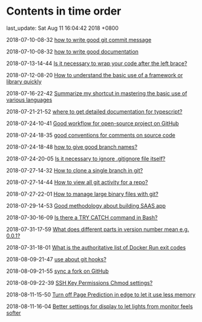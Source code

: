 # Contents in time order

last_update: Sat Aug 11 16:04:42 2018 +0800

 2018-07-10-08-32   [how to write good git commit message](git.md#how-to-write-good-git-commit-messages)

 2018-07-10-08-32	[how to write good documentation](details.md#how-to-write-good-documentation)

 2018-07-13-14-44	[Is it necessary to wrap your code after the left brace?](details.md#is-it-necessary-to-wrap-your-code-after-the-left-brace?)

 2018-07-12-08-20	[How to understand the basic use of a framework or library quickly](details.md#how-to-understand-the-basic-use-of-a-framework-or-library-quickly?)

 2018-07-16-22-42	[Summarize my shortcut in mastering the basic use of various languages](details.md#summarize-my-shortcut-in-mastering-the-basic-use-of-various-languages)

 2018-07-21-21-52	[where to get detailed documentation for typescript?](typescript.md#where-to-get-detailed-documentation-for-typescript?)

 2018-07-24-10-41	[Good workflow for open-source project on GitHub](git.md#good-workflow-for-open-source-project-on-gitHub)

 2018-07-24-18-35	[good conventions for comments on source code](details.md#good-conventions-for-comments-on-source-code?)

 2018-07-24-18-48	[how to give good branch names?](git.md#how-to-give-good-branch-names?)

 2018-07-24-20-05	[Is it necessary to ignore .gitignore file itself?](git.md#is-it-necessary-to-ignore-gitignore-file-itself?)

 2018-07-27-14-32	[How to clone a single branch in git?](git.md#how-to-clone-a-single-branch-in-git?)

 2018-07-27-14-44	[How to view all git activity for a repo?](git.md#how-to-view-all-git-activity-for-a-repo?)

 2018-07-27-22-01	[How to manage large binary files with git?](git.md#how-to-manage-large-binary-files-with-git?)

 2018-07-29-14-53	[Good methodology about building SAAS app](software.md#good-methodology-about-building-SAAS-app)

 2018-07-30-16-09	[Is there a TRY CATCH command in Bash?](linux.md#is-there-a-try-catch-command-in-bash?)

 2018-07-31-17-59	[What does different parts in version number mean e.g. 0.0.1?](details.md#what-does-different-parts-in-version-number-mean-e.g.-0.0.1?)

 2018-07-31-18-01	[What is the authoritative list of Docker Run exit codes](virtualization.md#what-is-the-authoritative-list-of-Docker-Run-exit-codes)

 2018-08-09-21-47	[use about git hooks?](git.md#use-about-git-hooks?)

 2018-08-09-21-55	[sync a fork on GitHub](git.md#sync-a-fork-on-gitHub)

 2018-08-09-22-39	[SSH Key Permissions Chmod settings?](linux.md#ssh-key-permissions-chmod-settings?)

 2018-08-11-15-50	[Turn off Page Prediction in edge to let it use less memory](tricksForWindows.md#turn-off-page-prediction-in-edge-to-let-it-use-less-memory)

 2018-08-11-16-04	[Better settings for display to let lights from monitor feels softer](tricksForWindows.md#better-settings-for-display-to-let-lights-from-monitor-feels-softer)

